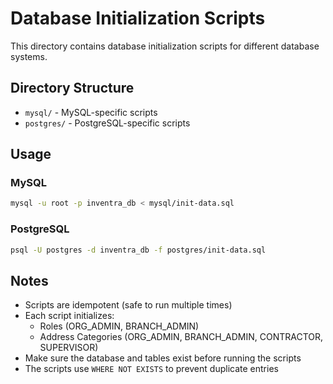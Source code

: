# Database Initialization Scripts

This directory contains database initialization scripts for different database systems.

## Directory Structure
- `mysql/` - MySQL-specific scripts
- `postgres/` - PostgreSQL-specific scripts

## Usage

### MySQL
```bash
mysql -u root -p inventra_db < mysql/init-data.sql
```

### PostgreSQL
```bash
psql -U postgres -d inventra_db -f postgres/init-data.sql
```

## Notes
- Scripts are idempotent (safe to run multiple times)
- Each script initializes:
  - Roles (ORG_ADMIN, BRANCH_ADMIN)
  - Address Categories (ORG_ADMIN, BRANCH_ADMIN, CONTRACTOR, SUPERVISOR)
- Make sure the database and tables exist before running the scripts
- The scripts use `WHERE NOT EXISTS` to prevent duplicate entries 